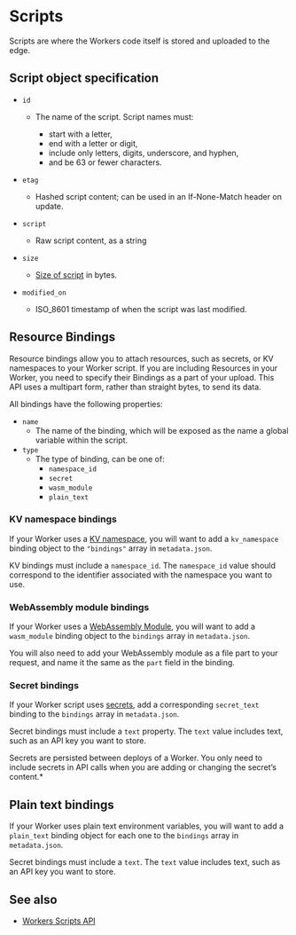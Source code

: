 # Scripts

Scripts are where the Workers code itself is stored and uploaded to the edge.

## Script object specification

<Definitions>

- `id`
  - The name of the script. Script names must:

    - start with a letter,
    - end with a letter or digit,
    - include only letters, digits, underscore, and hyphen,
    - and be 63 or fewer characters.

- `etag`
  - Hashed script content; can be used in an If-None-Match header on update.

- `script`
  - Raw script content, as a string

- `size`
  - [Size of script](/platform/limits) in bytes.

- `modified_on`
  - ISO_8601 timestamp of when the script was last modified.

</Definitions>

## Resource Bindings

Resource bindings allow you to attach resources, such as secrets, or KV namespaces to your Worker script. If you are including Resources in your Worker, you need to specify their Bindings as a part of your upload. This API uses a multipart form, rather than straight bytes, to send its data.

All bindings have the following properties: 
<Definitions>

- `name`
  - The name of the binding, which will be exposed as the name a global variable within the script. 
- `type`
  - The type of binding, can be one of: 
    - `namespace_id`
    - `secret`
    - `wasm_module`
    - `plain_text`

</Definitions>

### KV namespace bindings

If your Worker uses a [KV namespace](/storage/overview/), you will want to add a `kv_namespace` binding object to the `"bindings"` array in `metadata.json`.

KV bindings must include a `namespace_id`. The `namespace_id` value should correspond to the identifier associated with the namespace you want to use. 

### WebAssembly module bindings

If your Worker uses a [WebAssembly Module](/examples/boilerplates/rustwasm/), you will want to add a `wasm_module` binding object to the `bindings` array in `metadata.json`. 

You will also need to add your WebAssembly module as a file part to your request, and name it the same as the `part` field in the binding. 

### Secret bindings

If your Worker script uses [secrets](reference/apis/environment-variables#secrets), add a corresponding `secret_text` binding to the `bindings` array in `metadata.json`. 

Secret bindings must include a `text` property. The `text` value includes text, such as an API key you want to store.

<Aside>
Secrets are persisted between deploys of a Worker. You only need to include secrets in API calls when you are adding or changing the secret’s content.*
</Aside>

## Plain text bindings

If your Worker uses plain text environment variables, you will want to add a `plain_text` binding object for each one to the `bindings` array in `metadata.json`.

Secret bindings must include a `text`. The `text` value includes text, such as an API key you want to store.

## See also
- [Workers Scripts API](https://api.cloudflare.com/#worker-script-properties)